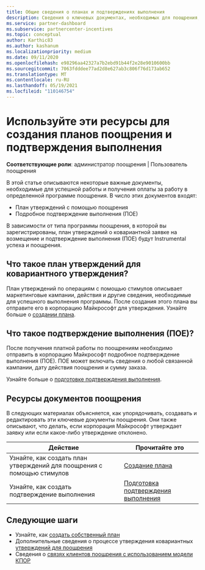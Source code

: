 ```yaml
---
title: Общие сведения о планах и подтверждениях выполнения
description: Сведения о ключевых документах, необходимых для поощрения, включая план утверждений о ковариантной заявке на утверждение и подробное подтверждение выполнения (ПОЕ).
ms.service: partner-dashboard
ms.subservice: partnercenter-incentives
ms.topic: conceptual
author: Karthic83
ms.author: kashanum
ms.localizationpriority: medium
ms.date: 09/11/2020
ms.openlocfilehash: e98296aa42327a7b2ebd91b44f2e28e9010600bb
ms.sourcegitcommit: 7063fdddee77ad2d8e627ab3c806f76d173ab652
ms.translationtype: MT
ms.contentlocale: ru-RU
ms.lasthandoff: 05/19/2021
ms.locfileid: "110146754"
---
```

# <a name="use-these-resources-to-help-you-create-incentives-plans-and-proofs-of-execution"></a>Используйте эти ресурсы для создания планов поощрения и подтверждения выполнения

**Соответствующие роли**: администратор поощрения | Пользователь поощрения

В этой статье описываются некоторые важные документы, необходимые для успешной работы и получения оплаты за работу в определенной программе поощрения. В число этих документов входят:

- План утверждений с помощью поощрения
- Подробное подтверждение выполнения (ПОЕ)

В зависимости от типа программы поощрения, в которой вы зарегистрированы, план утверждений о ковариантной заявке на возмещение и подтверждение выполнения (ПОЕ) будут Instrumental успеха и поощрения.

## <a name="what-is-an-incentives-co-op-claims-plan"></a>Что такое план утверждений для ковариантного утверждения?

План утверждений по операциям с помощью стимулов описывает маркетинговые кампании, действия и другие сведения, необходимые для успешного выполнения программы. После создания этого плана вы отправите его в корпорацию Майкрософт для утверждения. Узнайте больше о [создании плана](incentives-create-your-plan.md).

## <a name="what-is-a-proof-of-execution-poe"></a>Что такое подтверждение выполнения (ПОЕ)?

После получения платной работы по поощрениям необходимо отправить в корпорацию Майкрософт подробное подтверждение выполнения (ПОЕ). ПОЕ может включать сведения о любой связанной кампании, дату действия поощрения и сумму заказа. 

Узнайте больше о [подготовке подтверждения выполнения](incentives-prepare-your-proof-of-execution.md).

## <a name="incentives-document-resources"></a>Ресурсы документов поощрения

В следующих материалах объясняется, как упорядочивать, создавать и редактировать эти ключевые документы поощрения. Они также описывают, что делать, если корпорация Майкрософт утверждает заявку или если какое-либо утверждение отклонено.

|  **Действие**  |  **Прочитайте это**  |
|--------------|-----------|
| Узнайте, как создать план утверждений для поощрения с помощью стимулов | [Создание плана](incentives-create-your-plan.md)  |
Узнайте, как создать подтверждение выполнения | [Подготовка подтверждения выполнения](incentives-prepare-your-proof-of-execution.md)  |

## <a name="next-steps"></a>Следующие шаги

- Узнайте, как [создать собственный план](incentives-create-your-plan.md)
- Дополнительные сведения о процессе утверждения ковариантных [утверждений для поощрения](claims-overview.md)
- Сведения о [связях клиентов поощрения с использованием модели КПОР](submit-osa-claim.md)